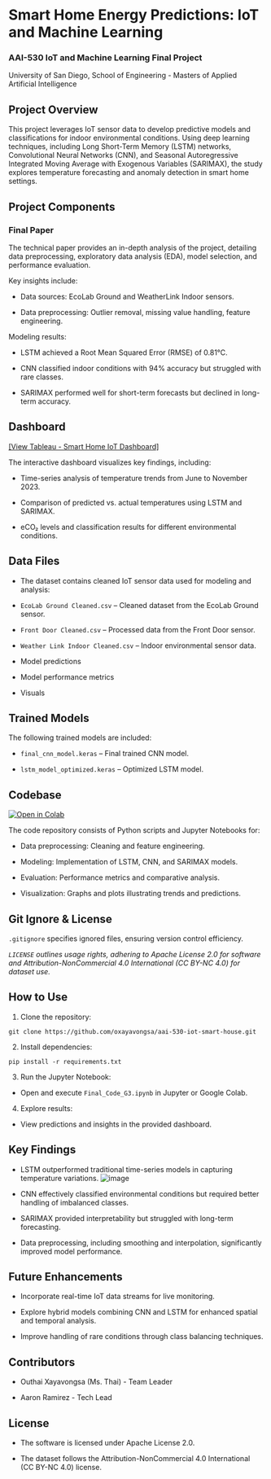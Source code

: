 # Smart Home Energy Predictions: IoT and Machine Learning
### AAI-530 IoT and Machine Learning Final Project
University of San Diego, School of Engineering - Masters of Applied Artificial Intelligence

## Project Overview
This project leverages IoT sensor data to develop predictive models and classifications for indoor environmental conditions. Using deep learning techniques, including Long Short-Term Memory (LSTM) networks, Convolutional Neural Networks (CNN), and Seasonal Autoregressive Integrated Moving Average with Exogenous Variables (SARIMAX), the study explores temperature forecasting and anomaly detection in smart home settings.

## Project Components
### Final Paper

The technical paper provides an in-depth analysis of the project, detailing data preprocessing, exploratory data analysis (EDA), model selection, and performance evaluation. 

Key insights include:

- Data sources: EcoLab Ground and WeatherLink Indoor sensors.

- Data preprocessing: Outlier removal, missing value handling, feature engineering.

Modeling results:

- LSTM achieved a Root Mean Squared Error (RMSE) of 0.81°C.

- CNN classified indoor conditions with 94% accuracy but struggled with rare classes.

- SARIMAX performed well for short-term forecasts but declined in long-term accuracy.

## Dashboard
<a href="https://public.tableau.com/views/FinalPredictions/IoTSmartHomeDashboard?:language=en-US&:sid=&:redirect=auth&:display_count=n&:origin=viz_share_link" target="_blank">[View Tableau - Smart Home IoT Dashboard]</a>

The interactive dashboard visualizes key findings, including:

- Time-series analysis of temperature trends from June to November 2023.

- Comparison of predicted vs. actual temperatures using LSTM and SARIMAX.

- eCO₂ levels and classification results for different environmental conditions.

## Data Files

- The dataset contains cleaned IoT sensor data used for modeling and analysis:

- ```EcoLab Ground Cleaned.csv``` – Cleaned dataset from the EcoLab Ground sensor.

- ```Front Door Cleaned.csv``` – Processed data from the Front Door sensor.

- ```Weather Link Indoor Cleaned.csv``` – Indoor environmental sensor data.

- Model predictions

- Model performance metrics
  
- Visuals

## Trained Models

The following trained models are included:

- ```final_cnn_model.keras``` – Final trained CNN model.

- ```lstm_model_optimized.keras``` – Optimized LSTM model.

## Codebase <a href="https://colab.research.google.com/github/oxayavongsa/aai-530-iot-smart-house/blob/main/Final_Code_G3.ipynb" target="_blank">
  <img src="https://colab.research.google.com/assets/colab-badge.svg" alt="Open in Colab"/>
</a>

The code repository consists of Python scripts and Jupyter Notebooks for:

- Data preprocessing: Cleaning and feature engineering.

- Modeling: Implementation of LSTM, CNN, and SARIMAX models.

- Evaluation: Performance metrics and comparative analysis.

- Visualization: Graphs and plots illustrating trends and predictions.

## Git Ignore & License

```.gitignore``` specifies ignored files, ensuring version control efficiency.

*```LICENSE``` outlines usage rights, adhering to Apache License 2.0 for software and Attribution-NonCommercial 4.0 International (CC BY-NC 4.0) for dataset use.*

## How to Use

1. Clone the repository:

```git clone https://github.com/oxayavongsa/aai-530-iot-smart-house.git```

2. Install dependencies:

```pip install -r requirements.txt```

3. Run the Jupyter Notebook:

- Open and execute ```Final_Code_G3.ipynb``` in Jupyter or Google Colab.

4. Explore results:

- View predictions and insights in the provided dashboard.

## Key Findings

- LSTM outperformed traditional time-series models in capturing temperature variations.
  ![image](https://github.com/user-attachments/assets/3f4cf25d-9fba-4846-a1cc-cdd1cac0dc8d)

- CNN effectively classified environmental conditions but required better handling of imbalanced classes.

- SARIMAX provided interpretability but struggled with long-term forecasting.

- Data preprocessing, including smoothing and interpolation, significantly improved model performance.

## Future Enhancements

- Incorporate real-time IoT data streams for live monitoring.

- Explore hybrid models combining CNN and LSTM for enhanced spatial and temporal analysis.

- Improve handling of rare conditions through class balancing techniques.

## Contributors

- Outhai Xayavongsa (Ms. Thai) - Team Leader

- Aaron Ramirez - Tech Lead

## License

- The software is licensed under Apache License 2.0.

- The dataset follows the Attribution-NonCommercial 4.0 International (CC BY-NC 4.0) license.
